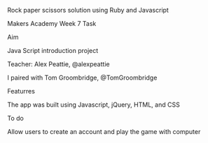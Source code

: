 Rock paper scissors solution using Ruby and Javascript


Makers Academy Week 7 Task

Aim

Java Script introduction project


Teacher: Alex Peattie, @alexpeattie

I paired with Tom Groombridge, @TomGroombridge

Featurres

The app was built using Javascript, jQuery, HTML, and CSS

To do

Allow users to create an account and play the game with computer
